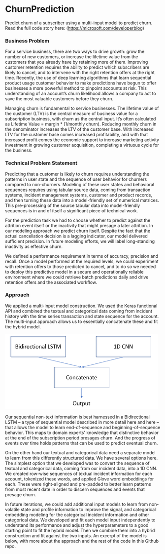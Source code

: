 # ChurnPrediction
Predict churn of a subscriber using a multi-input model to predict churn.
Read the full code story here: (https://microsoft.com/developerblog)

### Business Problem

For a service business, there are two ways to drive growth: grow the number of new customers, or increase the lifetime value from the customers that you already have by retaining more of them. Improving customer retention requires the ability to predict which subscribers are likely to cancel, and to intervene with the right retention offers at the right time. Recently, the use of deep learning algorithms that learn sequential product usage customer behavior to make predictions have begun to offer businesses a more powerful method to pinpoint accounts at risk. This understanding of an account’s churn likelihood allows a company to act to save the most valuable customers before they churn.
 
Managing churn is fundamental to service businesses. The lifetime value of the customer (LTV) is the central measure of business value for a subscription business, with churn as the central input. It’s often calculated as Lifetime Value = margin * (1/monthly churn). Reducing monthly churn in the denominator increases the LTV of the customer base. With increased LTV for the customer base comes increased profitability, and with that increased profit comes the economic support to increase marketing activity investment in growing customer acquisition, completing a virtuous cycle for the business.

### Technical Problem Statement

Predicting that a customer is likely to churn requires understanding the patterns in user state and the sequence of user behavior for churners compared to non-churners. Modeling of these user states and behavioral sequences requires using tabular source data, coming from transaction systems, incident management systems, customer and product records, and then turning these data into a model-friendly set of numerical matrices. This pre-processing of the source tabular data into model-friendly sequences is in and of itself a significant piece of technical work.

For the prediction task we had to choose whether to predict against the attrition event itself or the inactivity that might presage a later attrition. In our modeling approach we predict churn itself. Despite the fact that the actual cancellation decision is a lagging indicator, our model delivered sufficient precision. In future modeling efforts, we will label long-standing inactivity as effective churn.

We defined a performance requirement in terms of accuracy, precision and recall. Once a model performed at the required levels, we could experiment with retention offers to those predicted to cancel, and to do so we needed to deploy this predictive model in a secure and operationally reliable environment where we could retrieve batch predictions daily and drive retention offers and the associated workflow.

### Approach

We applied a multi-input model construction. We used the Keras functional API and combined the textual and categorical data coming from incident history with the time series transaction and state sequence for the account.  The multi-input approach allows us to essentially concatenate these and fit the hybrid model.

![alt text](https://github.com/SingingData/ChurnPrediction/blob/master/images/hybrid_ML_model_architecture.png)

Our sequential non-text information is best harnessed in a Bidirectional LSTM – a type of sequential model described in more detail here and here – that allows the model to learn end-of-sequence and beginning-of-sequence behavior. This maps to domain experts' knowledge that distinctive behavior at the end of the subscription period presages churn.  And the progress of events over time holds patterns that can be used to predict eventual churn.

On the other hand our textual and categorical data need a separate model to learn from this differently structured data. We have several options here. The simplest option that we  developed was to convert the sequence of textual and categorical data, coming from our incident data, into a 1D CNN. We created row-wise sequences of textual incident information for each account, tokenized these words, and applied Glove word embeddings for each. These were right-aligned and pre-padded to better learn patterns from most recent date in order to discern sequences and events that presage churn.

In future iterations, we could add additional input models to learn from non-volatile state and profile information to improve the signal, and categorical embedding modeling for the categorical incident information and other categorical data.
We developed and fit each model input independently to understand its performance and adjust the hyperparameters to a good starting point to fit the hybrid model. Then we combine them into a hybrid construction and fit against the two inputs.  An excerpt of the model is below, with more about the approach and the rest of the code in this Github repo.

